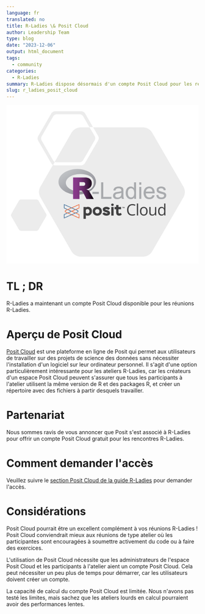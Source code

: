 ```yaml
---
language: fr
translated: no
title: R-Ladies \& Posit Cloud
author: Leadership Team
type: blog
date: "2023-12-06"
output: html_document
tags:
  - community
categories:
  - R-Ladies
summary: R-Ladies dispose désormais d'un compte Posit Cloud pour les réunions R-Ladies.
slug: r_ladies_posit_cloud
---
```


![Logos R-Ladies et Posit Cloud](rladies_posit_cloud_hex.PNG)

# TL ; DR

R-Ladies a maintenant un compte Posit Cloud disponible pour les réunions R-Ladies.

# Aperçu de Posit Cloud

[Posit Cloud](https://posit.cloud/) est une plateforme en ligne de Posit qui permet aux utilisateurs de travailler sur des projets de science des données sans nécessiter l'installation d'un logiciel sur leur ordinateur personnel.
Il s'agit d'une option particulièrement intéressante pour les ateliers R-Ladies, car les créateurs d'un espace Posit Cloud peuvent s'assurer que tous les participants à l'atelier utilisent la même version de R et des packages R, et créer un répertoire avec des fichiers à partir desquels travailler.

# Partenariat

Nous sommes ravis de vous annoncer que Posit s'est associé à R-Ladies pour offrir un compte Posit Cloud gratuit pour les rencontres R-Ladies.

# Comment demander l'accès

Veuillez suivre le [section Posit Cloud de la
guide R-Ladies](https://guide.rladies.org/organization/tech/accounts/#posit-cloud) pour demander l'accès.

# Considérations

Posit Cloud pourrait être un excellent complément à vos réunions R-Ladies !
Posit Cloud conviendrait mieux aux réunions de type atelier où les participantes sont encouragées à soumettre activement du code ou à faire des exercices.

L'utilisation de Posit Cloud nécessite que les administrateurs de l'espace Posit Cloud et les participants à l'atelier aient un compte Posit Cloud.
Cela peut nécessiter un peu plus de temps pour démarrer, car les utilisateurs doivent créer un compte.

La capacité de calcul du compte Posit Cloud est limitée.
Nous n'avons pas testé les limites, mais sachez que les ateliers lourds en calcul pourraient avoir des performances lentes.
